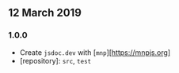 ## 12 March 2019

### 1.0.0

- Create `jsdoc.dev` with [`mnp`][https://mnpjs.org]
- [repository]: `src`, `test`
